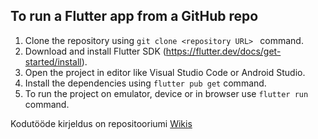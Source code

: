 ## To run a Flutter app from a GitHub repo
  
  1. Clone the repository using `git clone <repository URL> ` command.
  2. Download and install Flutter SDK (https://flutter.dev/docs/get-started/install).
  3. Open the project in editor like Visual Studio Code or Android Studio.
  4. Install the dependencies using `flutter pub get` command.
  5. To run the project on emulator, device or in browser use `flutter run` command.
  
  Kodutööde kirjeldus on repositooriumi [Wikis](../../wiki)
